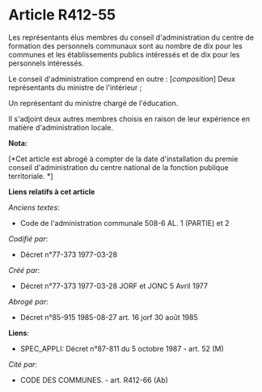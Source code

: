 # Article R412-55

Les représentants élus membres du conseil d'administration du centre de formation des personnels communaux sont au nombre de
dix pour les communes et les établissements publics intéressés et de dix pour les personnels intéressés.

Le conseil d'administration comprend en outre : [*composition*]        Deux représentants du ministre de l'intérieur ;

Un représentant du ministre chargé de l'éducation.

Il s'adjoint deux autres membres choisis en raison de leur expérience en matière d'administration locale.

**Nota:**

[*Cet article est abrogé à compter de la date d'installation du premie conseil d'administration du centre national de la
fonction publique territoriale. *]

**Liens relatifs à cet article**

_Anciens textes_:

  - Code de l'administration communale 508-6 AL. 1 (PARTIE) et 2

_Codifié par_:

  - Décret n°77-373 1977-03-28

_Créé par_:

  - Décret n°77-373 1977-03-28 JORF et JONC 5 Avril 1977

_Abrogé par_:

  - Décret n°85-915 1985-08-27 art. 16 jorf 30 août 1985

**Liens**:

  - SPEC_APPLI: Décret n°87-811 du 5 octobre 1987 - art. 52 (M)

_Cité par_:

  - CODE DES COMMUNES. - art. R412-66 (Ab)
